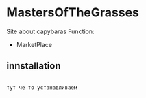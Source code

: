# MastersOfTheGrasses
Site about capybaras
Function:
- MarketPlace

innstallation
--------------------

```shell-session

тут че то устанавливаем

``` 
